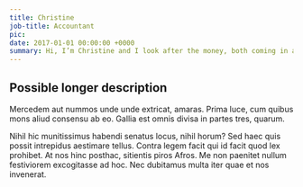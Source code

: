 ```yaml
---
title: Christine
job-title: Accountant
pic:
date: 2017-01-01 00:00:00 +0000
summary: Hi, I’m Christine and I look after the money, both coming in and going out.
---
```


## Possible longer description

Mercedem aut nummos unde unde extricat, amaras. Prima luce, cum quibus mons aliud  consensu ab eo. Gallia est omnis divisa in partes tres, quarum.

Nihil hic munitissimus habendi senatus locus, nihil horum? Sed haec quis possit intrepidus aestimare tellus. Contra legem facit qui id facit quod lex prohibet. At nos hinc posthac, sitientis piros Afros. Me non paenitet nullum festiviorem excogitasse ad hoc. Nec dubitamus multa iter quae et nos invenerat.
